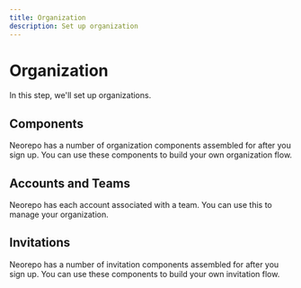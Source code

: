 ```yaml
---
title: Organization
description: Set up organization
---
```


# Organization

In this step, we'll set up organizations.

## Components

Neorepo has a number of organization components assembled for after you sign up. You can use these components to build your own organization flow.

## Accounts and Teams

Neorepo has each account associated with a team. You can use this to manage your organization.

## Invitations

Neorepo has a number of invitation components assembled for after you sign up. You can use these components to build your own invitation flow.
